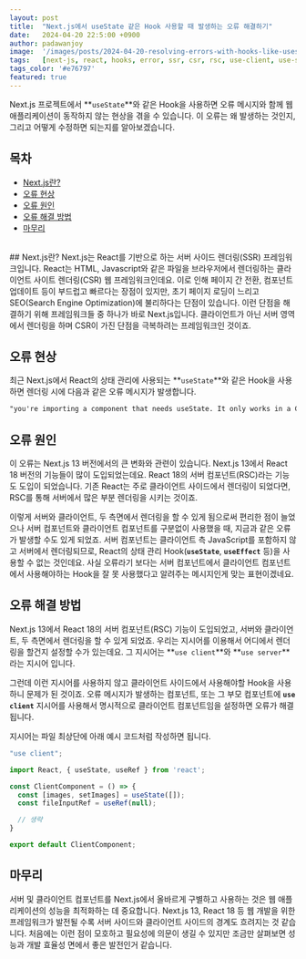 ```yaml
---
layout: post
title:  "Next.js에서 useState 같은 Hook 사용할 때 발생하는 오류 해결하기"
date:   2024-04-20 22:5:00 +0900
author: padawanjoy
image:  '/images/posts/2024-04-20-resolving-errors-with-hooks-like-usestate-in-nextjs/01.webp'
tags:   [next-js, react, hooks, error, ssr, csr, rsc, use-client, use-server]
tags_color: '#e76797'
featured: true
---
```

Next.js 프로젝트에서 **`useState`**와 같은 Hook을 사용하면 오류 메시지와 함께 웹 애플리케이션이 동작하지 않는 현상을 겪을 수 있습니다. 이 오류는 왜 발생하는 것인지, 그리고 어떻게 수정하면 되는지를 알아보겠습니다. 

## 목차
- [Next.js란?](#nextjs란)
- [오류 현상](#오류-현상)
- [오류 원인](#오류-원인)
- [오류 해결 방법](#오류-해결-방법)
- [마무리](#마무리)

<br>
## Next.js란?
Next.js는 React를 기반으로 하는 서버 사이드 렌더링(SSR) 프레임워크입니다. React는 HTML, Javascript와 같은 파일을 브라우저에서 렌더링하는 클라이언트 사이트 렌더링(CSR) 웹 프레임워크인데요. 이로 인해 페이지 간 전환, 컴포넌트 업데이트 등이 부드럽고 빠르다는 장점이 있지만, 초기 페이지 로딩이 느리고 SEO(Search Engine Optimization)에 불리하다는 단점이 있습니다. 이런 단점을 해결하기 위해 프레임워크들 중 하나가 바로 Next.js입니다. 클라이언트가 아닌 서버 영역에서 렌더링을 하며 CSR이 가진 단점을 극복하려는 프레임워크인 것이죠.

## 오류 현상
최근 Next.js에서 React의 상태 관리에 사용되는 **`useState`**와 같은 Hook을 사용하면 렌더링 시에 다음과 같은 오류 메시지가 발생합니다.

```html
"you're importing a component that needs useState. It only works in a Client Component but none of its parents are marked with 'use client', so they're Server Components by default"
```

## 오류 원인
이 오류는 Next.js 13 버전에서의 큰 변화와 관련이 있습니다. Next.js 13에서 React 18 버전의 기능들이 많이 도입되었는데요. React 18의 서버 컴포넌트(RSC)라는 기능도 도입이 되었습니다. 기존 React는 주로 클라이언트 사이드에서 렌더링이 되었다면, RSC를 통해 서버에서 많은 부분 렌더링을 시키는 것이죠.

이렇게 서버와 클라이언트, 두 측면에서 렌더링을 할 수 있게 됨으로써 편리한 점이 늘었으나 서버 컴포넌트와 클라이언트 컴포넌트를 구분없이 사용했을 때, 지금과 같은 오류가 발생할 수도 있게 되었죠. 서버 컴포넌트는 클라이언트 측 JavaScript를 포함하지 않고 서버에서 렌더링되므로, React의 상태 관리 Hook(**`useState`**, **`useEffect`** 등)을 사용할 수 없는 것인데요. 사실 오류라기 보다는 서버 컴포넌트에서 클라이언트 컴포넌트에서 사용해야하는 Hook을 잘 못 사용했다고 알려주는 메시지인게 맞는 표현이겠네요.

## 오류 해결 방법
Next.js 13에서 React 18의 서버 컴포넌트(RSC) 기능이 도입되었고, 서버와 클라이언트, 두 측면에서 렌더링을 할 수 있게 되었죠. 우리는 지시어를 이용해서 어디에서 렌더링을 할건지 설정할 수가 있는데요. 그 지시어는 **`use client`**와 **`use server`**라는 지시어 입니다. 

그런데 이런 지시어를 사용하지 않고 클라이언트 사이드에서 사용해야할 Hook을 사용하니 문제가 된 것이죠. 오류 메시지가 발생하는 컴포넌트, 또는 그 부모 컴포넌트에 **`use client`** 지시어를 사용해서 명시적으로 클라이언트 컴포넌트임을 설정하면 오류가 해결됩니다.

지시어는 파일 최상단에 아래 예시 코드처럼 작성하면 됩니다.

```jsx
"use client";

import React, { useState, useRef } from 'react';

const ClientComponent = () => {
  const [images, setImages] = useState([]);
  const fileInputRef = useRef(null);

  // 생략
}

export default ClientComponent;
```

## 마무리
서버 및 클라이언트 컴포넌트를 Next.js에서 올바르게 구별하고 사용하는 것은 웹 애플리케이션의 성능을 최적화하는 데 중요합니다. Next.js 13, React 18 등 웹 개발을 위한 프레임워크가 발전될 수록 서버 사이드와 클라이언트 사이드의 경계도 흐려지는 것 같습니다. 처음에는 이런 점이 모호하고 필요성에 의문이 생길 수 있지만 조금만 살펴보면 성능과 개발 효율성 면에서 좋은 발전인거 같습니다.